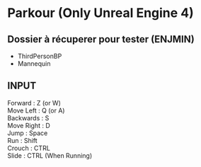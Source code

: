 # Parkour (Only Unreal Engine 4)
## Dossier à récuperer pour tester (ENJMIN)
- ThirdPersonBP  
- Mannequin  

## INPUT
Forward : Z (or W)  
Move Left : Q (or A)  
Backwards : S  
Move Right : D  
Jump : Space  
Run : Shift  
Crouch : CTRL  
Slide : CTRL (When Running)  
